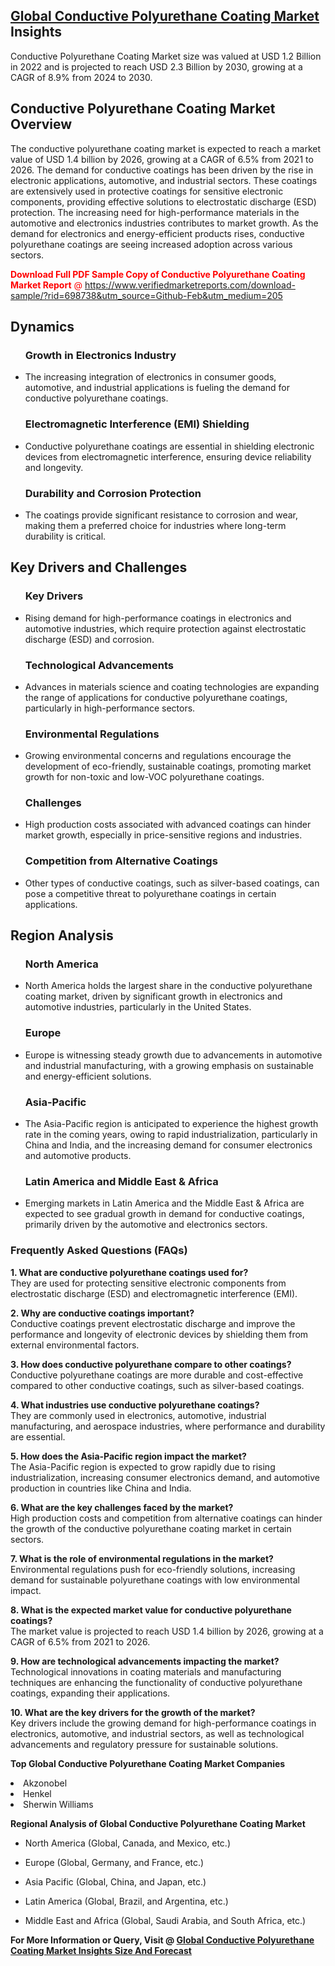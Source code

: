 <h2><a href="https://www.verifiedmarketreports.com/download-sample/?rid=698738&amp;utm_source=Github&amp;utm_medium=205" target="_blank">Global Conductive Polyurethane Coating Market</a> Insights</h2><p>Conductive Polyurethane Coating Market size was valued at USD 1.2 Billion in 2022 and is projected to reach USD 2.3 Billion by 2030, growing at a CAGR of 8.9% from 2024 to 2030.</p><p> <h2>Conductive Polyurethane Coating Market Overview</h2> <p>The conductive polyurethane coating market is expected to reach a market value of USD 1.4 billion by 2026, growing at a CAGR of 6.5% from 2021 to 2026. The demand for conductive coatings has been driven by the rise in electronic applications, automotive, and industrial sectors. These coatings are extensively used in protective coatings for sensitive electronic components, providing effective solutions to electrostatic discharge (ESD) protection. The increasing need for high-performance materials in the automotive and electronics industries contributes to market growth. As the demand for electronics and energy-efficient products rises, conductive polyurethane coatings are seeing increased adoption across various sectors. <p><span class=""><span style="color: #ff0000;"><strong>Download Full PDF Sample Copy of Conductive Polyurethane Coating Market Report</strong> @ </span><a href="https://www.verifiedmarketreports.com/download-sample/?rid=698738&amp;utm_source=Github-Feb&amp;utm_medium=205" target="_blank">https://www.verifiedmarketreports.com/download-sample/?rid=698738&amp;utm_source=Github-Feb&amp;utm_medium=205</a></span></p></p> <h2>Dynamics</h2> <ul> <h3>Growth in Electronics Industry</h3> <li>The increasing integration of electronics in consumer goods, automotive, and industrial applications is fueling the demand for conductive polyurethane coatings.</li> <h3>Electromagnetic Interference (EMI) Shielding</h3> <li>Conductive polyurethane coatings are essential in shielding electronic devices from electromagnetic interference, ensuring device reliability and longevity.</li> <h3>Durability and Corrosion Protection</h3> <li>The coatings provide significant resistance to corrosion and wear, making them a preferred choice for industries where long-term durability is critical.</li> </ul> <h2>Key Drivers and Challenges</h2> <ul> <h3>Key Drivers</h3> <li>Rising demand for high-performance coatings in electronics and automotive industries, which require protection against electrostatic discharge (ESD) and corrosion.</li> <h3>Technological Advancements</h3> <li>Advances in materials science and coating technologies are expanding the range of applications for conductive polyurethane coatings, particularly in high-performance sectors.</li> <h3>Environmental Regulations</h3> <li>Growing environmental concerns and regulations encourage the development of eco-friendly, sustainable coatings, promoting market growth for non-toxic and low-VOC polyurethane coatings.</li> <h3>Challenges</h3> <li>High production costs associated with advanced coatings can hinder market growth, especially in price-sensitive regions and industries.</li> <h3>Competition from Alternative Coatings</h3> <li>Other types of conductive coatings, such as silver-based coatings, can pose a competitive threat to polyurethane coatings in certain applications.</li> </ul> <h2>Region Analysis</h2> <ul> <h3>North America</h3> <li>North America holds the largest share in the conductive polyurethane coating market, driven by significant growth in electronics and automotive industries, particularly in the United States.</li> <h3>Europe</h3> <li>Europe is witnessing steady growth due to advancements in automotive and industrial manufacturing, with a growing emphasis on sustainable and energy-efficient solutions.</li> <h3>Asia-Pacific</h3> <li>The Asia-Pacific region is anticipated to experience the highest growth rate in the coming years, owing to rapid industrialization, particularly in China and India, and the increasing demand for consumer electronics and automotive products.</li> <h3>Latin America and Middle East & Africa</h3> <li>Emerging markets in Latin America and the Middle East & Africa are expected to see gradual growth in demand for conductive coatings, primarily driven by the automotive and electronics sectors.</li> </ul> <h3>Frequently Asked Questions (FAQs)</h3> <p><strong>1. What are conductive polyurethane coatings used for?</strong><br>They are used for protecting sensitive electronic components from electrostatic discharge (ESD) and electromagnetic interference (EMI).</p> <p><strong>2. Why are conductive coatings important?</strong><br>Conductive coatings prevent electrostatic discharge and improve the performance and longevity of electronic devices by shielding them from external environmental factors.</p> <p><strong>3. How does conductive polyurethane compare to other coatings?</strong><br>Conductive polyurethane coatings are more durable and cost-effective compared to other conductive coatings, such as silver-based coatings.</p> <p><strong>4. What industries use conductive polyurethane coatings?</strong><br>They are commonly used in electronics, automotive, industrial manufacturing, and aerospace industries, where performance and durability are essential.</p> <p><strong>5. How does the Asia-Pacific region impact the market?</strong><br>The Asia-Pacific region is expected to grow rapidly due to rising industrialization, increasing consumer electronics demand, and automotive production in countries like China and India.</p> <p><strong>6. What are the key challenges faced by the market?</strong><br>High production costs and competition from alternative coatings can hinder the growth of the conductive polyurethane coating market in certain sectors.</p> <p><strong>7. What is the role of environmental regulations in the market?</strong><br>Environmental regulations push for eco-friendly solutions, increasing demand for sustainable polyurethane coatings with low environmental impact.</p> <p><strong>8. What is the expected market value for conductive polyurethane coatings?</strong><br>The market value is projected to reach USD 1.4 billion by 2026, growing at a CAGR of 6.5% from 2021 to 2026.</p> <p><strong>9. How are technological advancements impacting the market?</strong><br>Technological innovations in coating materials and manufacturing techniques are enhancing the functionality of conductive polyurethane coatings, expanding their applications.</p> <p><strong>10. What are the key drivers for the growth of the market?</strong><br>Key drivers include the growing demand for high-performance coatings in electronics, automotive, and industrial sectors, as well as technological advancements and regulatory pressure for sustainable solutions.</p> </p><p><strong>Top Global Conductive Polyurethane Coating Market Companies</strong></p><div data-test-id=""><p><li>Akzonobel</li><li> Henkel</li><li> Sherwin Williams</li></p><div><strong>Regional Analysis of&nbsp;Global Conductive Polyurethane Coating Market</strong></div><ul><li dir="ltr"><p dir="ltr">North America&nbsp;(Global, Canada, and Mexico, etc.)</p></li><li dir="ltr"><p dir="ltr">Europe (Global, Germany, and France, etc.)</p></li><li dir="ltr"><p dir="ltr">Asia Pacific&nbsp;(Global, China, and Japan, etc.)</p></li><li dir="ltr"><p dir="ltr">Latin America&nbsp;(Global, Brazil, and Argentina, etc.)</p></li><li dir="ltr">Middle East and Africa&nbsp;(Global, Saudi Arabia, and South Africa, etc.)</li></ul><p><strong>For More Information or Query, Visit @&nbsp;</strong><strong><a href="https://www.verifiedmarketreports.com/product/conductive-polyurethane-coating-market/?utm_source=Github&amp;utm_medium=205" target="_blank">Global Conductive Polyurethane Coating Market Insights Size And Forecast</a></strong></p></div>
